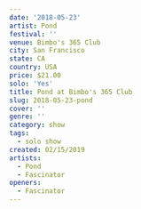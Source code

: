 ```yaml
---
date: '2018-05-23'
artist: Pond
festival: ''
venue: Bimbo's 365 Club
city: San Francisco
state: CA
country: USA
price: $21.00
solo: 'Yes'
title: Pond at Bimbo's 365 Club
slug: 2018-05-23-pond
cover: ''
genre: ''
category: show
tags:
  - solo show
created: 02/15/2019
artists:
  - Pond
  - Fascinator
openers:
  - Fascinator
---
```

